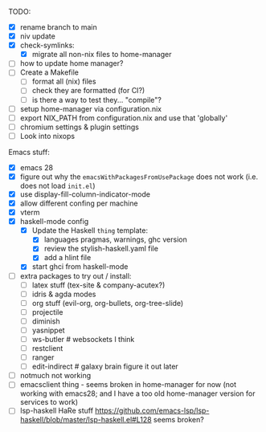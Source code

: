 TODO:
- [x] rename branch to main
- [x] niv update
- [x] check-symlinks:
    - [x] migrate all non-nix files to home-manager
- [ ] how to update home manager?
- [ ] Create a Makefile
    - [ ] format all (nix) files
	- [ ] check they are formatted (for CI?)
	- [ ] is there a way to test they... "compile"?
- [ ] setup home-manager via configuration.nix
- [ ] export NIX_PATH from configuration.nix and use that 'globally'
- [ ] chromium settings & plugin settings
- [ ] Look into nixops

Emacs stuff:
- [x] emacs 28
- [x] figure out why the `emacsWithPackagesFromUsePackage` does not work (i.e. does not load `init.el`)
- [x] use display-fill-column-indicator-mode
- [x] allow different confing per machine
- [x] vterm
- [x] haskell-mode config
    - [x] Update the Haskell `thing` template:
		- [x] languages pragmas, warnings, ghc version
		- [x] review the stylish-haskell.yaml file
		- [x] add a hlint file
	- [x] start ghci from haskell-mode
- [ ] extra packages to try out / install:
	- [ ] latex stuff (tex-site & company-acutex?)
	- [ ] idris & agda modes
	- [ ] org stuff (evil-org, org-bullets, org-tree-slide)
	- [ ] projectile
	- [ ] diminish
	- [ ] yasnippet
    - [ ] ws-butler # websockets I think
    - [ ] restclient
    - [ ] ranger
    - [ ] edit-indirect # galaxy brain figure it out later
- [ ] notmuch not working
- [ ] emacsclient thing - seems broken in home-manager for now (not working with emacs28; and I have a too old home-manager version for services to work)
- [ ] lsp-haskell HaRe stuff https://github.com/emacs-lsp/lsp-haskell/blob/master/lsp-haskell.el#L128 seems broken?
